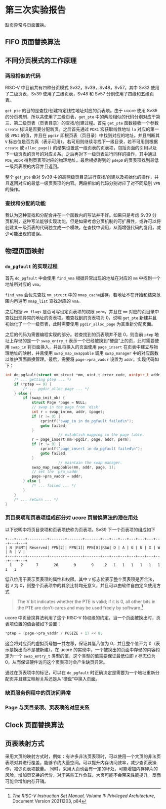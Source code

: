 # 第三次实验报告

缺页异常与页面置换。

## FIFO 页面替换算法

## 不同分页模式的工作原理

### 两段相似的代码

RISC-V 中目前共有四种分页模式 Sv32，Sv39，Sv48，Sv57。其中 Sv32 使用了二级页表，Sv39 使用了三级页表，Sv48 和 Sv57 分别使用了四级和五级页表。

`get_pte` 的目的是查找/创建特定线性地址对应的页表项。由于 ucore 使用 Sv39 的分页机制，所以共使用了三级页表，`get_pte` 中的两段相似的代码分别对应于第三、第二级页表（页表目录）的查找/创建过程。首先 `get_pte` 函数接收一个参数 `create` 标识是否要分配新页。之后首先通过 `PDX1` 宏获取线性地址 `la` 对应的第一级 `VPN2` 的值，并且在 `pgdir` 即根页表（页目录）中找到对应的地址，并且判断其 `V` 标志位是否为真（表示可用）。若可用则继续寻找下一级目录，若不可用则根据 `create` 或 `alloc_page()` 的结果设置这一级页表的页表项，包括页面的引用以及下一级页表的页号的对应关系。之后再对下一级页表进行同样的操作，其中通过 `PDE_ADDR` 得到页表项对应的物理地址。最后根据得到的 `pdep0` 的页表项找到最低一级页表项的内容并且返回。

整个 `get_pte` 会对 Sv39 中的高两级页目录进行查找/创建以及初始化的操作，并且返回对应的最低一级页表项的内容。两段相似的代码分别对应了对不同级别 `VPN` 的操作。

### 查找和分配的功能

我认为这种查找和分配合并在一个函数内的写法并不好。如果只是考虑 Sv39 分页机制，这种写法能够实现功能，但是如果考虑分页机制的可扩展性，或许可以将创建某一级页表的代码独立成一个模块，在查找中调用，从而增强代码的复用，减少可能出现的错误。

## 物理页面映射

### `do_pgfault` 的实现过程

首先 `do_pgfault` 中会使用 `find_vma` 根据异常出现的地址在对应的 `mm` 中找到一个地址所对应的 `vma`。

`find_vma` 会优先查找 `mm_struct` 中的 `mmap_cache`缓存，若地址不在开始和结束范围内再遍历 `mmap_list` 查找对应的 `vma`。

之后根据 `vm_flags` 是否可写设定页表项的权限 `perm`，并且在 `mm` 对应的页目录中查找出现异常的地址的页表项。若查找到的页表项为 0，说明 `get_pte` 新建并且初始化了一个一级页表，此时需要使用 `pgdir_alloc_page` 为其重新分配页面。

之后的代码为需要编程实现的部分。若查找到的页表项并不是 0，则当前 `ptep` 地址上存储的是一个 `swap_entry_t` 表示一个已经被换到“硬盘”上的页，此时需要使用 `swap_in` 将页面换入，并且将换入的页面使用 `page_insert` 在页表中建立与物理地址的映射，并且使用 `swap_map_swappable` 调用 `swap_manager` 中的对应函数以维护页面置换管理。最后，需要将 `page->pra_vaddr` 设置为 `addr`。实现代码如下：

```c
int do_pgfault(struct mm_struct *mm, uint_t error_code, uintptr_t addr) {
    /* ... getting ptep ... */
    if (*ptep == 0) {
        /* ... pgdir_alloc_page ... */
    } else {
        if (swap_init_ok) {
            struct Page *page = NULL;
            // swap in the page from 'disk'
            int r = swap_in(mm, addr, &page);
            if (r != 0) {
                cprintf("swap_in in do_pgfault failed\n");
                goto failed;
            }
						// establish mapping in the page table.
            r = page_insert(mm->pgdir, page, addr, perm);
            if (r != 0) {
                cprintf("page_insert in do_pgfault failed\n");
                goto failed;
            }
						// maintain the swap manager.
            swap_map_swappable(mm, addr, page, 1);
            // set the `pra_vaddr`
            page->pra_vaddr = addr;
        } else {
            /* ... failed ... */
        }
    }
    /* ... return ... */
}
```

### 页目录项和页表项组成部分对 ucore 页替换算法的潜在用处

以下说明中将页目录项和页表项统称为页表项。Sv39 下一个页表项的组成如下

```
+---+----+---------+-------+-------+-------+---+---+---+---+---+---+---+---+---+
| N |PBMT| Reserved| PPN[2]| PPN[1]| PPN[0]|RSW| D | A | G | U | X | W | R | V |
+---+----+---------+-------+-------+-------+---+---+---+---+---+---+---+---+---+
  1    2      7       26       9       9     2   1   1   1   1   1   1   1   1  
```

低八位用于表示页表项的属性和权限。其中 `V` 标志位表示整个页表项是否合法，若 `V` 为 0，则整个页表项中的其余比特均无意义，并且可以由软件自由定义使用方式

> The V bit indicates whether the PTE is valid; if it is 0, all other bits in the PTE are don’t-cares and may be used freely by software.[^1]

[^1]: *The RISC-V Instruction Set Manual, Volume II: Privileged Architecture*, Document Version 20211203, p84

ucore 中页替换算法利用了这个 RISC-V 特权级的约定。当一个页面被换出时，页表项位置的值会被如下设置：

```c
*ptep = (page->pra_vaddr / PGSIZE + 1) << 8;
```

这会将对应页的虚拟页号加一并左移，保证其低八位为 0，并且整个值不为 0（表示是换出而不是被新建）。在 ucore 的实现中，一个被换出的页面中存储的内容约定为一个 `swap_entry_t` 类型的值，这个类型的值需要保证最低位即 `V` 标志位为 0，从而保证硬件访问这个页表项时会产生缺页异常。

通过在页表项中的标记，可以在 `do_pgfault` 时正确决定是需要为一个地址重新分配页并且建立映射关系还是从“硬盘”中换入页面。

### 缺页服务例程中的页访问异常

### Page 与页目录项、页表项的对应关系

## Clock 页面替换算法

## 页表映射方式

采用大页的映射方式时，例如：有许多非法页表项时，可以使用一个大页的非法页表项对其进行覆盖，能够节约大量空间。可以提升内存访问效率，减少查页表操作，减少页表项数量。
同时，采用大页也会有一定的坏处，可能增加内存碎片的风险，增加页交换的代价，对于某些工作负载，大页可能不会带来性能提升，反而可能会增加内存开销。
